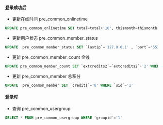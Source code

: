 #### 登录成功后
* 更新在线时间 pre_common_onlinetime
```sql
UPDATE pre_common_onlinetime SET total=total+'10', thismonth=thismonth+'10', lastupdate='1570238938' WHERE `uid`='1'
```
* 更新用户状态 pre_common_member_status 
```sql
UPDATE  pre_common_member_status SET `lastip`='127.0.0.1' , `port`='55348' , `lastvisit`='1570238192' , `lastactivity`='1570238192' WHERE `uid`='1'
```
* 更新 pre_common_member_count 金钱
```sql
UPDATE pre_common_member_count SET `extcredits2`=`extcredits2`+'2' WHERE uid IN ('1')
```
* 更新 pre_common_member 总积分
```sql
UPDATE  pre_common_member SET `credits`='8' WHERE `uid`='1'
```

#### 登录时
* 查询 pre_common_usergroup
```sql
SELECT * FROM pre_common_usergroup WHERE `groupid`='1'
```